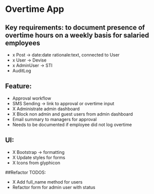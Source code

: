# Overtime App

## Key requirements: to document presence of overtime hours on a weekly basis for salaried employees

- x Post -> date:date rationale:text, connected to User
- x User -> Devise
- x AdminUser -> STI
- AuditLog

## Feature:
- Approval workflow
- SMS Sending -> link to approval or overtime input
- X Administrate admin dashboard
- X Block non admin and guest users from admin dashboard
- Email summary to managers for approval
- Needs to be documented if employee did not log overtime

## UI:
- X Bootstrap -> formatting
- X Update styles for forms
- X Icons from glyphicon


##Refactor TODOS:
- X Add full_name method for users
- Refactor form for admin user with status